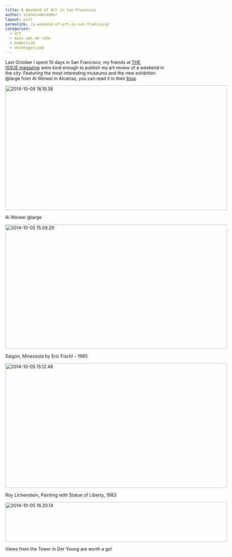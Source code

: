```yaml
---
title: A Weekend of Art in San Francisco
author: aloneindecember
layout: post
permalink: /a-weekend-of-art-in-san-francisco/
categories:
  - art
  - mies van de rohe
  - modernism
  - Uncategorized
---
```

Last October I spent 10 days in San Francisco, my friends at [THE ISSUE magazine][1] were kind enough to publish my art review of a weekend in the city. Featuring the most interesting museums and the new exhibition @large from Ai Weiwei in Alcatraz, you can read it in their [blog][1].

<div id="attachment_284" style="width: 710px" class="wp-caption aligncenter">
  <a href="http://aloneindecember.com/words/wp-content/uploads/2014/11/2014-10-09-18.19.38.jpg"><img class="wp-image-284 size-large" src="http://aloneindecember.com/words/wp-content/uploads/2014/11/2014-10-09-18.19.38-1024x575.jpg" alt="2014-10-09 18.19.38" width="700" height="393" /></a>
  
  <p class="wp-caption-text">
    Ai Weiwei @large
  </p>
</div>

<div id="attachment_295" style="width: 710px" class="wp-caption aligncenter">
  <a href="http://aloneindecember.com/words/wp-content/uploads/2014/11/2014-10-05-15.09.29.jpg"><img class="wp-image-295 size-large" src="http://aloneindecember.com/words/wp-content/uploads/2014/11/2014-10-05-15.09.29-1024x575.jpg" alt="2014-10-05 15.09.29" width="700" height="393" /></a>
  
  <p class="wp-caption-text">
    Saigon, Minessota by Eric Fischl &#8211; 1985
  </p>
</div>

<div id="attachment_294" style="width: 710px" class="wp-caption aligncenter">
  <a href="http://aloneindecember.com/words/wp-content/uploads/2014/11/2014-10-05-15.12.48.jpg"><img class="wp-image-294 size-large" src="http://aloneindecember.com/words/wp-content/uploads/2014/11/2014-10-05-15.12.48-1024x575.jpg" alt="2014-10-05 15.12.48" width="700" height="393" /></a>
  
  <p class="wp-caption-text">
    Roy Lichenstein, Painting with Statue of Liberty, 1983
  </p>
</div>

<div id="attachment_318" style="width: 710px" class="wp-caption aligncenter">
  <a href="http://aloneindecember.com/words/wp-content/uploads/2014/11/2014-10-05-16.20.14.jpg"><img class="wp-image-318 size-large" src="http://aloneindecember.com/words/wp-content/uploads/2014/11/2014-10-05-16.20.14-1024x183.jpg" alt="2014-10-05 16.20.14" width="700" height="125" /></a>
  
  <p class="wp-caption-text">
    Views from the Tower in Der Young are worth a go!
  </p>
</div>

 [1]: http://theissuemagazine.com/san-francisco/